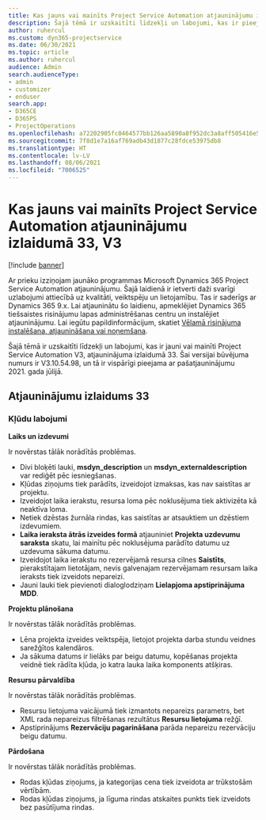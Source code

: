 ```yaml
---
title: Kas jauns vai mainīts Project Service Automation atjauninājumu izlaidumā 33, V3
description: Šajā tēmā ir uzskaitīti līdzekļi un labojumi, kas ir pieejami Project Service Automation atjauninājumu izlaidumā 33, V3.
author: ruhercul
ms.custom: dyn365-projectservice
ms.date: 06/30/2021
ms.topic: article
ms.author: ruhercul
audience: Admin
search.audienceType:
- admin
- customizer
- enduser
search.app:
- D365CE
- D365PS
- ProjectOperations
ms.openlocfilehash: a72202905fc0464577bb126aa5890a8f952dc3a8aff505416e535b42b53df7db
ms.sourcegitcommit: 7f8d1e7a16af769adb43d1877c28fdce53975db8
ms.translationtype: HT
ms.contentlocale: lv-LV
ms.lasthandoff: 08/06/2021
ms.locfileid: "7006525"
---
```

# <a name="whats-new-or-changed-in-project-service-automation-update-release-33-v3"></a>Kas jauns vai mainīts Project Service Automation atjauninājumu izlaidumā 33, V3

[!include [banner](../includes/psa-now-project-operations.md)]

Ar prieku izziņojam jaunāko programmas Microsoft Dynamics 365 Project Service Automation atjauninājumu. Šajā laidienā ir ietverti daži svarīgi uzlabojumi attiecībā uz kvalitāti, veiktspēju un lietojamību. Tas ir saderīgs ar Dynamics 365 9.x. Lai atjauninātu šo laidienu, apmeklējiet Dynamics 365 tiešsaistes risinājumu lapas administrēšanas centru un instalējiet atjauninājumu. Lai iegūtu papildinformācijum, skatiet [Vēlamā risinājuma instalēšana, atjaunināšana vai noņemšana](/power-platform/admin/install-remove-preferred-solution).

Šajā tēmā ir uzskaitīti līdzekļi un labojumi, kas ir jauni vai mainīti Project Service Automation V3, atjauninājuma izlaidumā 33. Šai versijai būvējuma numurs ir V3.10.54.98, un tā ir vispārīgi pieejama ar pašatjauninājumu 2021. gada jūlijā.

## <a name="update-release-33"></a>Atjauninājumu izlaidums 33

### <a name="bug-fixes"></a>Kļūdu labojumi

**Laiks un izdevumi**

Ir novērstas tālāk norādītās problēmas.

- Divi bloķēti lauki, **msdyn_description** un **msdyn_externaldescription** var rediģēt pēc iesniegšanas.
- Kļūdas ziņojums tiek parādīts, izveidojot izmaksas, kas nav saistītas ar projektu.
- Izveidojot laika ierakstu, resursa loma pēc noklusējuma tiek aktivizēta kā neaktīva loma.
- Netiek dzēstas žurnāla rindas, kas saistītas ar atsauktiem un dzēstiem izdevumiem.
- **Laika ieraksta ātrās izveides formā** atjauniniet **Projekta uzdevumu saraksta** skatu, lai mainītu pēc noklusējuma parādīto datumu uz uzdevuma sākuma datumu.
- Izveidojot laika ierakstu no rezervējamā resursa cilnes **Saistīts**, pierakstītajam lietotājam, nevis galvenajam rezervējamam resursam laika ieraksts tiek izveidots nepareizi.
- Jauni lauki tiek pievienoti dialoglodziņam **Lielapjoma apstiprinājuma MDD**.

**Projektu plānošana**

Ir novērstas tālāk norādītās problēmas.
- Lēna projekta izveides veiktspēja, lietojot projekta darba stundu veidnes sarežģītos kalendāros.
- Ja sākuma datums ir lielāks par beigu datumu, kopēšanas projekta veidnē tiek rādīta kļūda, jo katra lauka laika komponents atšķiras.

**Resursu pārvaldība**

Ir novērstas tālāk norādītās problēmas.
- Resursu lietojuma vaicājumā tiek izmantots nepareizs parametrs, bet XML rada nepareizus filtrēšanas rezultātus **Resursu lietojuma** režģī.
- Apstiprinājums **Rezervāciju pagarināšana** parāda nepareizu rezervāciju beigu datumu.

**Pārdošana**

Ir novērstas tālāk norādītās problēmas.
- Rodas kļūdas ziņojums, ja kategorijas cena tiek izveidota ar trūkstošām vērtībām.
- Rodas kļūdas ziņojums, ja līguma rindas atskaites punkts tiek izveidots bez pasūtījuma rindas.
